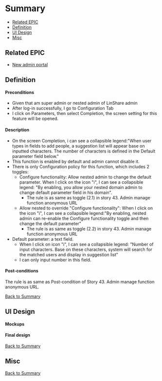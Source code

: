 # Summary

* [Related EPIC](#related-epic)
* [Definition](#definition)
* [UI Design](#ui-design)
* [Misc](#misc)

## Related EPIC

* [New admin portal](./README.md)

## Definition

#### Preconditions

- Given that am super admin or nested admin of LinShare admin
- After log-in successfully, I go to Configuration Tab
- I click on Parameters, then select Completion, the screen setting for this feature will be opened.
#### Description
- On the screen Completion, i can see a collapsible legend:"When user types in fields to add people, a suggestion list will appear base on inputted characters. The number of characters is defined in the Default parameter field below."
- This function is enabled by default and admin cannot disable it.
- There is only Configuration policy for this function, which includes 2 toggles:
   -  Configure functionality: Allow nested admin to change the default parameter. When I click on the icon "i", I can see a collapsible legend: "By enabling, you allow your nested domain admin to change default parameter field in his domain".
      - The rule is as same as toggle (2.1) in story 43. Admin manage function anonymous URL
   - Allow nested to override "Configure functionality": When I click on the icon "i", I can see a collapsible legend:"By enabling, nested admin can re-enable the Configure functionality toggle and then change the default parameter"
      - The rule is as same as toggle (2.2) in story 43. Admin manage function anonymous URL
- Default parameter: a text field. 
   - When I click on icon "i",  I can see a collapsible legend: "Number of input characters. Base on these characters, system will search for the matched users and display in suggestion list"
   - I can only input number in this field.
#### Post-conditions
The rule is as same as Post-condition of Story 43. Admin manage function anonymous URL.

[Back to Summary](#summary)

## UI Design

#### Mockups

#### Final design

[Back to Summary](#summary)
## Misc

[Back to Summary](#summary)



